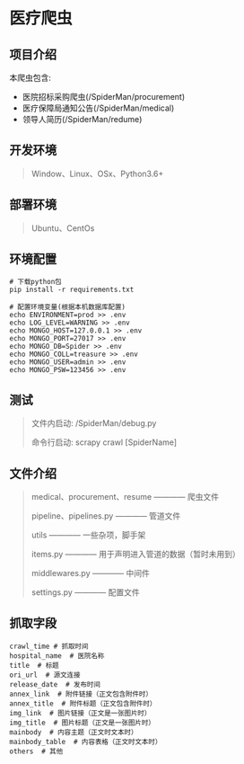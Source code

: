 # 医疗爬虫


## 项目介绍
本爬虫包含: 
- 医院招标采购爬虫(/SpiderMan/procurement)
- 医疗保障局通知公告(/SpiderMan/medical)
- 领导人简历(/SpiderMan/redume) 

## 开发环境
> Window、Linux、OSx、Python3.6+

## 部署环境
> Ubuntu、CentOs

## 环境配置
```shell
# 下载python包
pip install -r requirements.txt

# 配置环境变量(根据本机数据库配置)
echo ENVIRONMENT=prod >> .env
echo LOG_LEVEL=WARNING >> .env
echo MONGO_HOST=127.0.0.1 >> .env
echo MONGO_PORT=27017 >> .env
echo MONGO_DB=Spider >> .env
echo MONGO_COLL=treasure >> .env
echo MONGO_USER=admin >> .env
echo MONGO_PSW=123456 >> .env
```

## 测试
> 文件内启动: /SpiderMan/debug.py
> 
> 命令行启动: scrapy crawl [SpiderName]

## 文件介绍
> medical、procurement、resume ———— 爬虫文件
> 
> pipeline、pipelines.py  ———— 管道文件
> 
> utils   ———— 一些杂项，脚手架
> 
> items.py   ———— 用于声明进入管道的数据（暂时未用到）
> 
> middlewares.py   ———— 中间件
> 
> settings.py   ———— 配置文件
> 


## 抓取字段
```
crawl_time # 抓取时间
hospital_name  # 医院名称
title  # 标题
ori_url  # 源文连接
release_date  # 发布时间
annex_link  # 附件链接（正文包含附件时）
annex_title  # 附件标题（正文包含附件时）
img_link  # 图片链接（正文是一张图片时）
img_title  # 图片标题（正文是一张图片时）
mainbody  # 内容主题（正文时文本时）
mainbody_table  # 内容表格（正文时文本时）
others  # 其他
```